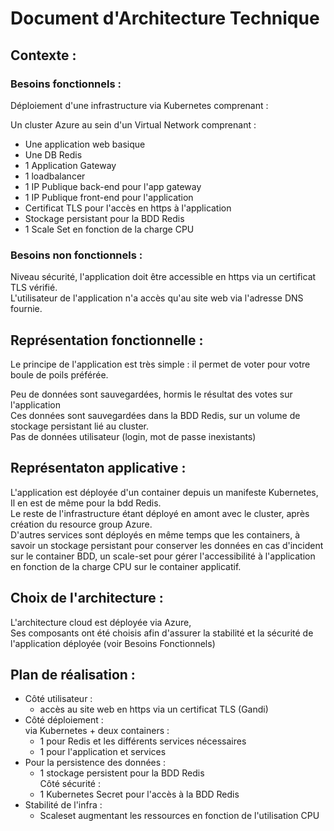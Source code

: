 # Document d'Architecture Technique

## Contexte :

### Besoins fonctionnels :  

Déploiement d'une infrastructure via Kubernetes comprenant :

Un cluster Azure au sein d'un Virtual Network comprenant :  
- Une application web basique  
- Une DB Redis  
- 1 Application Gateway
- 1 loadbalancer
- 1 IP Publique back-end pour l'app gateway
- 1 IP Publique front-end pour l'application
- Certificat TLS pour l'accès en https à l'application
- Stockage persistant pour la BDD Redis
- 1 Scale Set en fonction de la charge CPU
  
### Besoins non fonctionnels :  

Niveau sécurité, l'application doit être accessible en https via un certificat TLS vérifié.  
L'utilisateur de l'application n'a accès qu'au site web via l'adresse DNS fournie.  

## Représentation fonctionnelle :  

Le principe de l'application est très simple : il permet de voter pour votre boule de poils préférée.  

Peu de données sont sauvegardées, hormis le résultat des votes sur l'application  
Ces données sont sauvegardées dans la BDD Redis, sur un volume de stockage persistant lié au cluster.  
Pas de données utilisateur (login, mot de passe inexistants)  

## Représentaton applicative :  

L'application est déployée d'un container depuis un manifeste Kubernetes,  
Il en est de même pour la bdd Redis.  
Le reste de l'infrastructure étant déployé en amont avec le cluster, après création du resource group Azure.  
D'autres services sont déployés en même temps que les containers, à savoir un stockage persistant pour conserver les données en cas d'incident sur le container BDD, un scale-set pour gérer l'accessibilité à l'application en fonction de la charge CPU sur le container applicatif.  

## Choix de l'architecture : 

L'architecture cloud est déployée via Azure,  
Ses composants ont été choisis afin d'assurer la stabilité et la sécurité de l'application déployée (voir Besoins Fonctionnels)  

## Plan de réalisation :  

- Côté utilisateur :  
  - accès au site web en https via un certificat TLS (Gandi)  
- Côté déploiement :  
via Kubernetes + deux containers :  
  - 1 pour Redis et les différents services nécessaires
  - 1 pour l'application et services  
- Pour la persistence des données :  
  - 1 stockage persistent pour la BDD Redis  
Côté sécurité :  
  - 1 Kubernetes Secret pour l'accès à la BDD Redis  
- Stabilité de l'infra :  
  - Scaleset augmentant les ressources en fonction de l'utilisation CPU